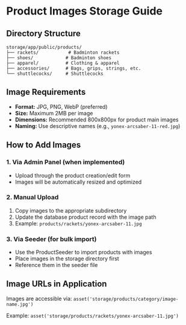 # Product Images Storage Guide

## Directory Structure
```
storage/app/public/products/
├── rackets/           # Badminton rackets
├── shoes/            # Badminton shoes  
├── apparel/          # Clothing & apparel
├── accessories/      # Bags, grips, strings, etc.
└── shuttlecocks/     # Shuttlecocks
```

## Image Requirements
- **Format:** JPG, PNG, WebP (preferred)
- **Size:** Maximum 2MB per image
- **Dimensions:** Recommended 800x800px for product main images
- **Naming:** Use descriptive names (e.g., `yonex-arcsaber-11-red.jpg`)

## How to Add Images

### 1. Via Admin Panel (when implemented)
- Upload through the product creation/edit form
- Images will be automatically resized and optimized

### 2. Manual Upload
1. Copy images to the appropriate subdirectory
2. Update the database product record with the image path
3. Example: `products/rackets/yonex-arcsaber-11.jpg`

### 3. Via Seeder (for bulk import)
- Use the ProductSeeder to import products with images
- Place images in the storage directory first
- Reference them in the seeder file

## Image URLs in Application
Images are accessible via: `asset('storage/products/category/image-name.jpg')`

Example: `asset('storage/products/rackets/yonex-arcsaber-11.jpg')`
